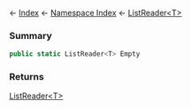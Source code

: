 ← [Index](Api-Index) ← [Namespace Index](Namespace-Index) ← [ListReader\<T>](VRage.Collections.ListReader`1)

### Summary

```csharp
public static ListReader<T> Empty
```

### Returns

[ListReader\<T>](VRage.Collections.ListReader`1)


